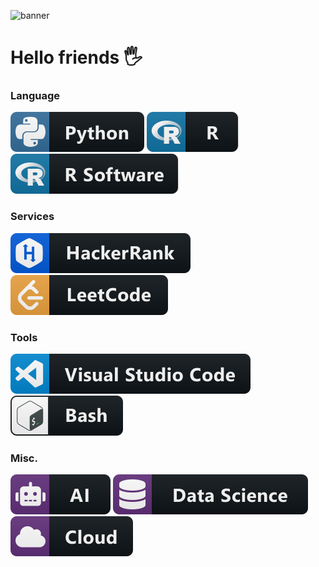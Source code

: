 ![banner](https://raw.githubusercontent.com/omidnikrah/profile-activity-generator/master/demo.png)

# Hello friends 🖐️

<p align="left">
  
  ### Language
  ![python](https://github.com/MikeCodesDotNET/ColoredBadges/blob/master/svg/dev/languages/python.svg)
  ![r](https://github.com/MikeCodesDotNET/ColoredBadges/blob/master/svg/dev/languages/r.svg)
  ![rsoftware](https://github.com/MikeCodesDotNET/ColoredBadges/blob/master/svg/dev/languages/rsoftware.svg)

  ### Services
  ![hackerrank](https://github.com/MikeCodesDotNET/ColoredBadges/blob/master/svg/dev/services/hackerrank.svg)
  ![leetcode](https://github.com/MikeCodesDotNET/ColoredBadges/blob/master/svg/dev/services/leetcode.svg)
  
  ### Tools
  ![vscode](https://github.com/MikeCodesDotNET/ColoredBadges/blob/master/svg/dev/tools/visualstudio_code.svg)
  ![bash](https://github.com/MikeCodesDotNET/ColoredBadges/blob/master/svg/dev/tools/bash.svg)

  ### Misc.
  ![AI](https://github.com/MikeCodesDotNET/ColoredBadges/blob/master/svg/dev/misc/ai.svg)
  ![ds](https://github.com/MikeCodesDotNET/ColoredBadges/blob/master/svg/dev/misc/datascience.svg)
  ![cloud](https://github.com/MikeCodesDotNET/ColoredBadges/blob/master/svg/dev/misc/cloud.svg)
  
  
</p>
